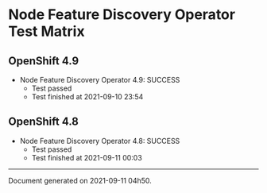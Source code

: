 
Node Feature Discovery Operator Test Matrix
===========================================

OpenShift 4.9
-------------


* Node Feature Discovery Operator 4.9: SUCCESS
  - Test passed
  - Test finished at 2021-09-10 23:54

OpenShift 4.8
-------------


* Node Feature Discovery Operator 4.8: SUCCESS
  - Test passed
  - Test finished at 2021-09-11 00:03


---
Document generated on 2021-09-11 04h50.
